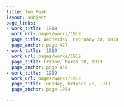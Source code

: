 ```yaml
---
title: Tom Peak
layout: subject
page_links:
- work_title: '1918'
  work_url: pages/works/1918
  page_title: Wednesday, February 20, 1918
  page_anchor: page-427
- work_title: '1919'
  work_url: pages/works/1919
  page_title: Friday, March 28, 1919
  page_anchor: page-840
- work_title: '1919'
  work_url: pages/works/1919
  page_title: Tuesday, October 28, 1919
  page_anchor: page-1054

---
```


